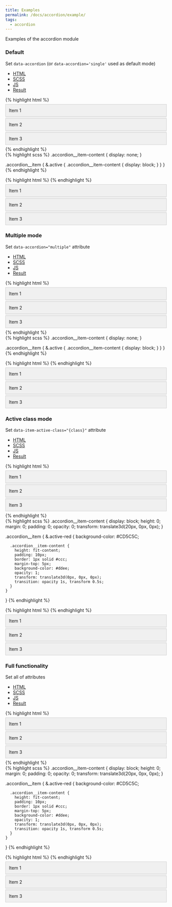 ```yaml
---
title: Examples
permalink: /docs/accordion/example/
tags: 
  - accordion
---
```

Examples of the accordion module 
<script type="module">
  import { accordion } from "/wskit/assets/js/bundle.js";
  accordion.run();
</script>
<style>
  .accordion {
    background-color: #f0f0f0;

    .accordion__item {
      cursor: pointer;
      padding: 10px;
      border: 1px solid #ccc;
      margin: 5px 0;
      overflow: hidden;
    }

    &:not([data-item-active-class]) {
      .accordion__item-content {
        display: none;
        padding: 10px;
        border: 1px solid #ccc;
        margin-top: 5px;
        background-color: #f9f9d9;
      }

      .accordion__item {
        &.active {
          background-color: #f0f9f9;
  
          .accordion__item-content {
            display: block;
          }
        }
      }
    }

    &[data-item-active-class] {
      .accordion__item-content {
        display: block;
        height: 0;
        margin: 0;
        padding: 0;
        opacity: 0;
        transform: translate3d(20px, 0px, 0px);
      }


      .accordion__item {
        &.active-red	{
          background-color: #CD5C5C;
  
          .accordion__item-content {
            height: fit-content;
            padding: 10px;
            border: 1px solid #ccc;
            margin-top: 5px;
            background-color: #ddee;
            opacity: 1;
            transform: translate3d(0px, 0px, 0px);
            transition: opacity 1s, transform 0.5s;
          }
        }
      }
    }
  }
</style>

### Default
Set `data-accordion` (or `data-accordion='single'` used as default mode)

<ul class="nav nav-tabs">
  <li class="active">
    <a href="#html_default" data-toggle="tab">HTML</a>
  </li>
  <li>
    <a href="#scss_default" data-toggle="tab">SCSS</a>
  </li>
  <li>
    <a href="#js_default" data-toggle="tab">JS</a>
  </li>
  <li>
    <a href="#result_default" data-toggle="tab">Result</a>
  </li>
</ul>
<div id="example1" class="tab-content">
  <div class="tab-pane fade active in" id="html_default">
{% highlight html %}
<div class="accordion" data-accordion>
  <div class="accordion__item" data-accordion-item>
    <span class="accordion__item-title">Item 1</span>
    <div class="accordion__item-content">
      Content of item 1.
    </div>
  </div>
  <div class="accordion__item" data-accordion-item>
    <span class="accordion__item-title">Item 2</span>
    <div class="accordion__item-content">
      Content of item 2.
    </div>
  </div>
  <div class="accordion__item" data-accordion-item>
    <span class="accordion__item-title">Item 3</span>
    <div class="accordion__item-content">
      Content of item 3.
    </div>
  </div>
</div>
{% endhighlight %}
  </div>
  <div class="tab-pane fade" id="scss_default">
{% highlight scss %}
  .accordion__item-content {
    display: none;
  }

  .accordion__item {
    &.active {
      .accordion__item-content {
        display: block;
      }
    }
  }
{% endhighlight %}
  </div>
  <div class="tab-pane fade" id="js_default">
{% highlight html %}
<script type="module">
  import { accordion } from "@lukovio/wskit";
  accordion.run();
</script>
{% endhighlight %}
  </div>
  <div class="tab-pane fade" id="result_default">
    <div class="accordion" data-accordion>
      <div class="accordion__item" data-accordion-item>
        <span class="accordion__item-title">Item 1</span>
        <div class="accordion__item-content">
          Content of item 1.
        </div>
      </div>
      <div class="accordion__item" data-accordion-item>
        <span class="accordion__item-title">Item 2</span>
        <div class="accordion__item-content" data-accordion-content>
          Content of item 2.
        </div>
      </div>
      <div class="accordion__item" data-accordion-item>
        <span class="accordion__item-title">Item 3</span>
        <div class="accordion__item-content" data-accordion-content>
          Content of item 3.
        </div>
      </div>
    </div>
  </div>
</div>

### Multiple mode
Set `data-accordion="multiple"` attribute

<ul class="nav nav-tabs">
  <li class="active">
    <a href="#html_multiple" data-toggle="tab">HTML</a>
  </li>
  <li>
    <a href="#scss_multiple" data-toggle="tab">SCSS</a>
  </li>
  <li>
    <a href="#js_multiple" data-toggle="tab">JS</a>
  </li>
  <li>
    <a href="#result_multiple" data-toggle="tab">Result</a>
  </li>
</ul>
<div class="tab-content">
  <div class="tab-pane fade active in" id="html_multiple">
{% highlight html %}
<div class="accordion" data-accordion="multiple">
  <div class="accordion__item" data-accordion-item>
    <span class="accordion__item-title">Item 1</span>
    <div class="accordion__item-content" data-accordion-content>
      Content of item 1.
    </div>
  </div>
  <div class="accordion__item" data-accordion-item>
    <span class="accordion__item-title">Item 2</span>
    <div class="accordion__item-content" data-accordion-content>
      Content of item 2.
    </div>
  </div>
  <div class="accordion__item" data-accordion-item>
    <span class="accordion__item-title">Item 3</span>
    <div class="accordion__item-content" data-accordion-content>
      Content of item 3.
    </div>
  </div>
</div>
{% endhighlight %}
  </div>
  <div class="tab-pane fade" id="scss_multiple">
{% highlight scss %}
  .accordion__item-content {
    display: none;
  }

  .accordion__item {
    &.active {
      .accordion__item-content {
        display: block;
      }
    }
  }
{% endhighlight %}
  </div>
  <div class="tab-pane fade" id="js_multiple">
{% highlight html %}
<script type="module">
  import { accordion } from "@lukovio/wskit";
  accordion.run();
</script>
{% endhighlight %}
  </div>
  <div class="tab-pane fade" id="result_multiple">
    <div class="accordion" data-accordion="multiple">
      <div class="accordion__item" data-accordion-item>
        <span class="accordion__item-title">Item 1</span>
        <div class="accordion__item-content">
          Content of item 1.
        </div>
      </div>
      <div class="accordion__item" data-accordion-item>
        <span class="accordion__item-title">Item 2</span>
        <div class="accordion__item-content">
          Content of item 2.
        </div>
      </div>
      <div class="accordion__item" data-accordion-item>
        <span class="accordion__item-title">Item 3</span>
        <div class="accordion__item-content">
          Content of item 3.
        </div>
      </div>
    </div>
  </div>
</div>

### Active class mode
Set `data-item-active-class="{class}"` attribute

<ul class="nav nav-tabs">
  <li class="active">
    <a href="#html_active-class" data-toggle="tab">HTML</a>
  </li>
  <li>
    <a href="#scss_active-class" data-toggle="tab">SCSS</a>
  </li>
  <li>
    <a href="#js_active-class" data-toggle="tab">JS</a>
  </li>
  <li>
    <a href="#result_active-class" data-toggle="tab">Result</a>
  </li>
</ul>
<div class="tab-content">
  <div class="tab-pane fade active in" id="html_active-class">
{% highlight html %}
<div class="accordion" data-accordion data-item-active-class="active-red">
  <div class="accordion__item" data-accordion-item>
    <span class="accordion__item-title">Item 1</span>
    <div class="accordion__item-content">
      Content of item 1.
    </div>
  </div>
  <div class="accordion__item" data-accordion-item>
    <span class="accordion__item-title">Item 2</span>
    <div class="accordion__item-content">
      Content of item 2.
    </div>
  </div>
  <div class="accordion__item" data-accordion-item>
    <span class="accordion__item-title">Item 3</span>
    <div class="accordion__item-content">
      Content of item 3.
    </div>
  </div>
</div>
{% endhighlight %}
  </div>
  <div class="tab-pane fade" id="scss_active-class">
{% highlight scss %}
  .accordion__item-content {
    display: block;
    height: 0;
    margin: 0;
    padding: 0;
    opacity: 0;
    transform: translate3d(20px, 0px, 0px);
  }

  .accordion__item {
    &.active-red	{
      background-color: #CD5C5C;

      .accordion__item-content {
        height: fit-content;
        padding: 10px;
        border: 1px solid #ccc;
        margin-top: 5px;
        background-color: #ddee;
        opacity: 1;
        transform: translate3d(0px, 0px, 0px);
        transition: opacity 1s, transform 0.5s;
      }
    }
  }
{% endhighlight %}
  </div>
  <div class="tab-pane fade" id="js_active-class">
{% highlight html %}
<script type="module">
  import { accordion } from "@lukovio/wskit";
  accordion.run();
</script>
{% endhighlight %}
  </div>
  <div class="tab-pane fade" id="result_active-class">
    <div class="accordion" data-accordion data-item-active-class="active-red">
      <div class="accordion__item" data-accordion-item>
        <span class="accordion__item-title">Item 1</span>
        <div class="accordion__item-content">
          Content of item 1.
        </div>
      </div>
      <div class="accordion__item" data-accordion-item>
        <span class="accordion__item-title">Item 2</span>
        <div class="accordion__item-content">
          Content of item 2.
        </div>
      </div>
      <div class="accordion__item" data-accordion-item>
        <span class="accordion__item-title">Item 3</span>
        <div class="accordion__item-content">
          Content of item 3.
        </div>
      </div>
    </div>
  </div>
</div>

### Full functionality
Set all of attributes

<ul class="nav nav-tabs">
  <li class="active">
    <a href="#html_full" data-toggle="tab">HTML</a>
  </li>
  <li>
    <a href="#scss_full" data-toggle="tab">SCSS</a>
  </li>
  <li>
    <a href="#js_full" data-toggle="tab">JS</a>
  </li>
  <li>
    <a href="#result_full" data-toggle="tab">Result</a>
  </li>
</ul>
<div class="tab-content">
  <div class="tab-pane fade active in" id="html_full">
{% highlight html %}
<div class="accordion" data-accordion="multiple" data-item-active-class="active-red">
  <div class="accordion__item" data-accordion-item>
    <span class="accordion__item-title">Item 1</span>
    <div class="accordion__item-content">
      Content of item 1.
    </div>
  </div>
  <div class="accordion__item" data-accordion-item>
    <span class="accordion__item-title">Item 2</span>
    <div class="accordion__item-content">
      Content of item 2.
    </div>
  </div>
  <div class="accordion__item" data-accordion-item>
    <span class="accordion__item-title">Item 3</span>
    <div class="accordion__item-content">
      Content of item 3.
    </div>
  </div>
</div>
{% endhighlight %}
  </div>
  <div class="tab-pane fade" id="scss_full">
{% highlight scss %}
  .accordion__item-content {
    display: block;
    height: 0;
    margin: 0;
    padding: 0;
    opacity: 0;
    transform: translate3d(20px, 0px, 0px);
  }

  .accordion__item {
    &.active-red	{
      background-color: #CD5C5C; 
  
      .accordion__item-content {
        height: fit-content;
        padding: 10px;
        border: 1px solid #ccc;
        margin-top: 5px;
        background-color: #ddee;
        opacity: 1;
        transform: translate3d(0px, 0px, 0px);
        transition: opacity 1s, transform 0.5s;
      }
    }
  }
{% endhighlight %}
  </div>
  <div class="tab-pane fade" id="js_full">
{% highlight html %}
<script type="module">
  import { accordion } from "@lukovio/wskit";
  accordion.run();
</script>
{% endhighlight %}
  </div>
  <div class="tab-pane fade" id="result_full">
    <div class="accordion" data-accordion="multiple" data-item-active-class="active-red">
      <div class="accordion__item" data-accordion-item>
        <span class="accordion__item-title">Item 1</span>
        <div class="accordion__item-content">
          Content of item 1.
        </div>
      </div>
      <div class="accordion__item" data-accordion-item>
        <span class="accordion__item-title">Item 2</span>
        <div class="accordion__item-content">
          Content of item 2.
        </div>
      </div>
      <div class="accordion__item" data-accordion-item>
        <span class="accordion__item-title">Item 3</span>
        <div class="accordion__item-content">
          Content of item 3.
        </div>
      </div>
    </div>
  </div>
</div>
